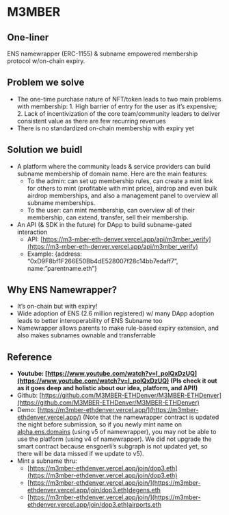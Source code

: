 # M3MBER

## One-liner

ENS namewrapper (ERC-1155) & subname empowered membership protocol w/on-chain expiry.

## Problem we solve

- The one-time purchase nature of NFT/token leads to two main problems with membership: 1. High barrier of entry for the user as it’s expensive; 2. Lack of incentivization of the core team/community leaders to deliver consistent value as there are few recurring revenues
- There is no standardized on-chain membership with expiry yet

## Solution we buidl

- A platform where the community leads & service providers can build subname membership of domain name. Here are the main features:
    - To the admin: can set up membership rules, can create a mint link for others to mint (profitable with mint price), airdrop and even bulk airdrop memberships, and also a management panel to overview all subname memberships.
    - To the user: can mint membership, can overview all of their membership, can extend, transfer, sell their membership.
- An API (& SDK in the future) for DApp to build subname-gated interaction
    - API: [https://m3-mber-eth-denver.vercel.app/api/m3mber_verify](https://m3-mber-eth-denver.vercel.app/api/m3mber_verify)
    - Example: {address: “0xD9F8bf1F266E50Bb4dE528007f28c14bb7edaff7”, name:”parentname.eth”}

## Why ENS Namewrapper?

- It’s on-chain but with expiry!
- Wide adoption of ENS (2.6 million registered) w/ many DApp adoption leads to better interoperability of ENS Subname too
- Namewrapper allows parents to make rule-based expiry extension, and also makes subnames ownable and transferrable

## Reference

- **Youtube: [https://www.youtube.com/watch?v=I_polQxDzUQ](https://www.youtube.com/watch?v=I_polQxDzUQ) (Pls check it out as it goes deep and holistic about our idea, platform, and API!)**
- Github: [https://github.com/M3MBER-ETHDenver/M3MBER-ETHDenver](https://github.com/M3MBER-ETHDenver/M3MBER-ETHDenver)
- Demo: [https://m3mber-ethdenver.vercel.app/](https://m3mber-ethdenver.vercel.app/) (Note that the namewrapper contract is updated the night before submission, so if you newly mint name on [alpha.ens.domains](http://alpha.ens.domains) (using v5 of namewrapper), you may not be able to use the platform (using v4 of namewrapper). We did not upgrade the smart contract because ensgoerli’s subgraph is not updated yet, so there will be data missed if we update to v5).
- Mint a subname thru:
    - [https://m3mber-ethdenver.vercel.app/join/dop3.eth](https://m3mber-ethdenver.vercel.app/join/dop3.eth)
    - [https://m3mber-ethdenver.vercel.app/join/](https://m3mber-ethdenver.vercel.app/join/dop3.eth)degens.eth
    - [https://m3mber-ethdenver.vercel.app/join/](https://m3mber-ethdenver.vercel.app/join/dop3.eth)airports.eth
